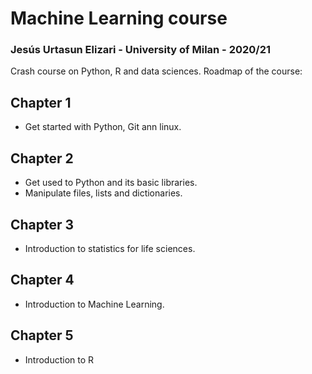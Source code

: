 # Machine Learning course

### Jesús Urtasun Elizari - University of Milan - 2020/21

Crash course on Python, R and data sciences. Roadmap of the course:

## Chapter 1

- Get started with Python, Git ann linux.

## Chapter 2

- Get used to Python and its basic libraries.
- Manipulate files, lists and dictionaries.

## Chapter 3

- Introduction to statistics for life sciences.

## Chapter 4

- Introduction to Machine Learning.

## Chapter 5

- Introduction to R
